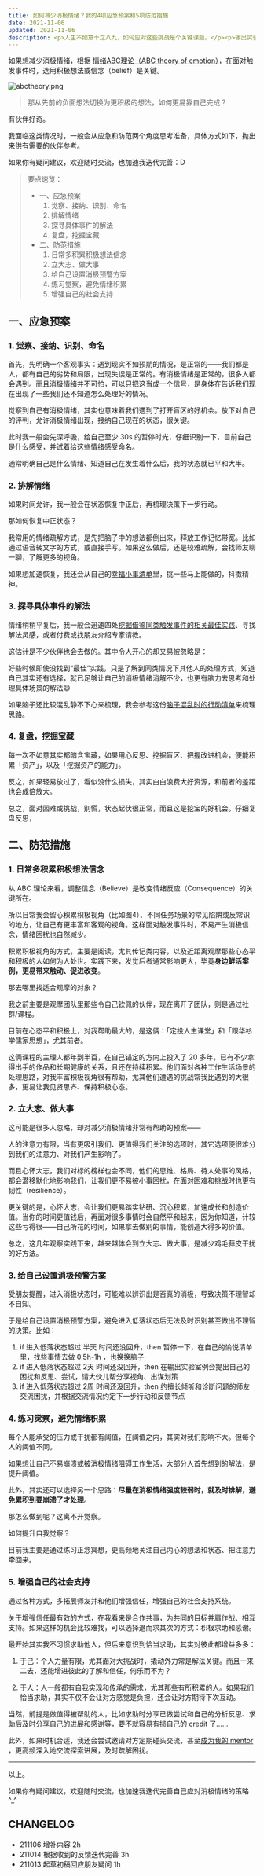 ```yaml
---
title: 如何减少消极情绪？我的4项应急预案和5项防范措施
date: 2021-11-06
updated: 2021-11-06
description: <p>人生不如意十之八九，如何应对这些挑战是个关键课题。</p><p>输出实验室也常有伙伴提到消极情绪应对的议题。把我的常用策略快速汇总一下，供有需要的伙伴参考。</p><p>内容还在迭代完善中。</p>
---
```


如果想减少消极情绪，根据 [情绪ABC理论（ABC theory of emotion）](https://wiki.mbalib.com/wiki/%E6%83%85%E7%BB%AAABC%E7%90%86%E8%AE%BA)，在面对触发事件时，选用积极想法或信念（belief）是关键。

![abctheory.png](https://ishanshan.zoomquiet.top/clipping/abctheory.png )

> 那从先前的负面想法切换为更积极的想法，如何更易靠自己完成？

有伙伴好奇。

我面临这类情况时，一般会从应急和防范两个角度思考准备，具体方式如下，抛出来供有需要的伙伴参考。

如果你有疑问建议，欢迎随时交流，也加速我迭代完善：D

> 要点速览：
>
> - 一、应急预案
>     1. 觉察、接纳、识别、命名
>     2. 排解情绪
>     3. 探寻具体事件的解法
>     4. 复盘，挖掘宝藏
> - 二、防范措施
>     1. 日常多积累积极想法信念
>     2. 立大志、做大事
>     3. 给自己设置消极预警方案
>     4. 练习觉察，避免情绪积累
>     5. 增强自己的社会支持

## 一、应急预案

### 1. 觉察、接纳、识别、命名



首先，先明确一个客观事实：遇到现实不如预期的情况，是正常的——我们都是人，都有自己的劣势和局限，出现失误是正常的。有消极情绪是正常的，很多人都会遇到。而且消极情绪并不可怕，可以只把这当成一个信号，是身体在告诉我们现在出现了一些我们还不知道怎么处理好的情况。

觉察到自己有消极情绪，其实也意味着我们遇到了打开盲区的好机会。放下对自己的评判，允许消极情绪出现，接纳自己现在的状态，很关键。

此时我一般会先深呼吸，给自己至少 30s 的暂停时光，仔细识别一下，目前自己是什么感受，并试着给这些情绪感受命名。

通常明确自己是什么情绪、知道自己在发生着什么后，我的状态就已平和大半。

### 2. 排解情绪

如果时间允许，我一般会在状态恢复中正后，再梳理决策下一步行动。

那如何恢复中正状态？

我常用的情绪疏解方式，是先把脑子中的想法都倒出来，释放工作记忆带宽。比如通过语音转文字的方式，或直接手写。如果这么做后，还是较难疏解，会找师友聊一聊，了解更多的视角。

如果想加速恢复，我还会从自己的[幸福小事清单](/family/lifep_QAishanshan?id=_2-%e5%b9%b3%e5%b8%b8%e8%ae%a9%e4%bd%a0%e7%89%b9%e5%88%ab%e6%84%89%e6%82%a6%e5%92%8c%e4%ba%ab%e5%8f%97%e3%80%81%e8%83%bd%e7%bb%99%e4%bd%a0%e8%a1%a5%e5%85%85%e8%83%bd%e9%87%8f%e7%9a%84%e4%ba%8b%e6%83%85%ef%bc%8c%e4%b8%80%e8%88%ac%e6%9c%89%e5%93%aa%e4%ba%9b%ef%bc%9f%e4%b8%ba%e4%bb%80%e4%b9%88%ef%bc%9f)里，挑一些马上能做的，抖擞精神。

### 3. 探寻具体事件的解法

情绪稍稍平复后，我一般会迅速四处[挖掘借鉴同类触发事件的相关最佳实践](/cmty/tips_RES_BP)、寻找解法灵感，或者付费或找朋友介绍专家请教。

这估计是不少伙伴也会去做的。其中令人开心的却又易被忽略是：

好些时候即使没找到“最佳”实践，只是了解到同类情况下其他人的处理方式，知道自己其实还有选择，就已足够让自己的消极情绪消解不少，也更有脑力去思考和处理具体场景的解法😄

如果脑子还比较混乱静不下心来梳理，我会参考这份[脑子混乱时的行动清单](https://workflowy.com/s/f024199ad765/FuZn1qUSYuPn46sb)来梳理思路。

### 4. 复盘，挖掘宝藏

每一次不如意其实都暗含宝藏，如果用心反思、挖掘盲区、把握改进机会，便能积累「资产」，以及「挖掘资产的能力」。

反之，如果轻易放过了，看似没什么损失，其实白白浪费大好资源，和前者的差距也会成倍放大。

总之，面对困难或挑战，别慌，状态起伏很正常，而且这是挖宝的好机会。仔细复盘反思，



## 二、防范措施

### 1. 日常多积累积极想法信念

从 ABC 理论来看，调整信念（Believe）是改变情绪反应（Consequence）的关键所在。

所以日常我会留心积累积极视角（比如图4）、不同任务场景的常见陷阱或反常识的地方，让自己有更丰富和客观的视角。这样面对触发事件时，不易产生消极信念，情绪困扰也自然减少。

积累积极视角的方式，主要是阅读，尤其传记类内容，以及近距离观摩那些心态平和积极的人如何为人处世。实践下来，发觉后者通常影响更大，毕竟**身边鲜活案例，更易带来触动、促进改变**。

那去哪里找适合观摩的对象？

我之前主要是观摩团队里那些令自己钦佩的伙伴，现在离开了团队，则是通过社群/课程。

目前在心态平和积极上，对我帮助最大的，是这俩：「定投人生课堂」和「跟华衫学儒家思想」，尤其前者。

这俩课程的主理人都年到半百，在自己锚定的方向上投入了 20 多年，已有不少拿得出手的作品和长期健康的关系，且还在持续积累。他们面对各种工作生活场景的处理思路，对我丰富积极视角很有帮助，尤其他们遭遇的挑战常我比遇到的大很多，更易让我见贤思齐、保持积极心态。

### 2. 立大志、做大事

这可能是很多人忽略，却对减少消极情绪非常有帮助的预案——

人的注意力有限，当有更吸引我们、更值得我们关注的选项时，其它选项便很难分到我们的注意力、对我们产生影响了。

而且心怀大志，我们对标的榜样也会不同，他们的思维、格局、待人处事的风格，都会潜移默化地影响我们，让我们更不易被小事困扰，在面对困难和挑战时也更有韧性（resilience）。

更关键的是，心怀大志，会让我们更易踏实钻研、沉心积累，加速成长和创造价值。当你的时间更值钱后，再面对很多事情时会自然平和起来，因为你知道，计较这些亏得很——自己所花的时间，如果拿去做别的事情，能创造大得多的价值。


总之，这几年观察实践下来，越来越体会到立大志、做大事，是减少鸡毛蒜皮干扰的好方法。


### 3. 给自己设置消极预警方案

受朋友提醒，进入消极状态时，可能难以辨识出是否真的消极，导致决策不理智却不自知。

于是给自己设置消极预警方案，避免进入低落状态后无法及时识别甚至做出不理智的决策。比如：

1. if 进入低落状态超过 半天 时间还没回升，then 暂停一下，在自己的愉悦清单里，找些事情去做 0.5h-1h ，也换换脑子
2. if 进入低落状态超过 2天 时间还没回升，then 在输出实验室例会提出自己的困扰和反思、尝试，请大伙儿帮分享视角、出谋划策   
3. if 进入低落状态超过 2周 时间还没回升，then 约擅长倾听和诊断问题的师友交流困扰，并根据交流情况约定下一步行动和反馈节点

### 4. 练习觉察，避免情绪积累


每个人能承受的压力或干扰都有阈值，在阈值之内，其实对我们影响不大。但每个人的阈值不同。

如果想让自己不易崩溃或被消极情绪阻碍工作生活，大部分人首先想到的解法，是提升阈值。

此外，其实还可以选择另一个思路：**尽量在消极情绪强度较弱时，就及时排解，避免累积到要崩溃了才处理**。

那怎么做到呢？这离不开觉察。

如何提升自我觉察？

目前我主要是通过练习正念冥想，更高频地关注自己内心的想法和状态、把注意力牵回来。


### 5. 增强自己的社会支持


通过各种方式，多拓展师友并和他们增强信任，增强自己的社会支持系统。

关于增强信任最有效的方式，在我看来是合作共事，为共同的目标并肩作战、相互支持。如果这样的机会比较难找，可以选择退而求其次的方式：积极求助和感谢。

最开始其实我不习惯求助他人，但后来意识到恰当求助，其实对彼此都增益多多：

1. 于己：个人力量有限，尤其面对大挑战时，撬动外力常是解法关键。而且一来二去，还能增进彼此的了解和信任，何乐而不为？

2. 于人：人一般都有自我实现和传承的需求，尤其那些有所积累的人。如果我们恰当求助，其实不仅不会让对方感觉是负担，还会让对方期待下次互动。

当然，前提是做值得被帮助的人，比如求助时分享已做尝试和自己的分析反思、求助后及时分享自己的进展和感谢等，要不就容易有损自己的 credit 了……

此外，如果时机合适，我还会尝试邀请对方定期碰头交流，甚至[成为我的 mentor](/cmty/hb_getmentors) ，更高频深入地交流探索进展，及时疏解困扰。


---

以上。

如果你有疑问建议，欢迎随时交流，也加速我迭代完善自己应对消极情绪的策略 ^_^



## CHANGELOG 

- 211106 增补内容 2h
- 211014 根据收到的反馈迭代完善 3h
- 211013 起草初稿回应朋友疑问 1h

